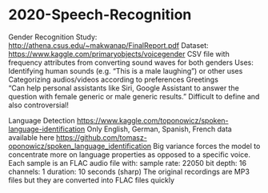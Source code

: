 # 2020-Speech-Recognition

Gender Recognition
Study: http://athena.csus.edu/~makwanap/FinalReport.pdf
Dataset: https://www.kaggle.com/primaryobjects/voicegender
CSV file with frequency attributes from converting sound waves for both genders
Uses:
Identifying human sounds (e.g. “This is a male laughing”) or other uses
Categorizing audios/videos according to preferences 
Greetings  
“Can help personal assistants like Siri, Google Assistant to answer the question with female generic or male generic results.”
Difficult to define and also controversial!


Language Detection
https://www.kaggle.com/toponowicz/spoken-language-identification
Only English, German, Spanish, French data available here
https://github.com/tomasz-oponowicz/spoken_language_identification
Big variance forces the model to concentrate more on language properties as opposed to a specific voice.
Each sample is an FLAC audio file with:
sample rate: 22050
bit depth: 16
channels: 1
duration: 10 seconds (sharp)
The original recordings are MP3 files but they are converted into FLAC files quickly

